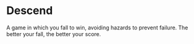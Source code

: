 # Descend
 A game in which you fall to win, avoiding hazards to prevent failure. The better your fall, the better your score.
